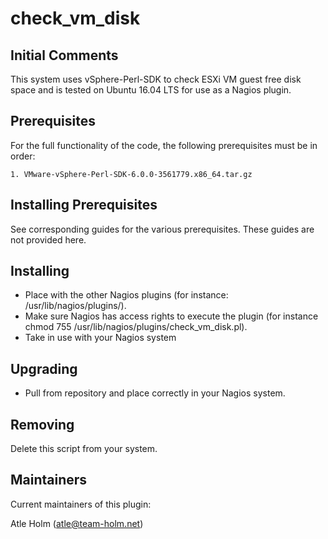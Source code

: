 check_vm_disk
==================

Initial Comments
----------------

 This system uses vSphere-Perl-SDK to check ESXi VM guest free disk space and is tested on Ubuntu 16.04 LTS for use as a Nagios plugin.


Prerequisites
-------------
For the full functionality of the code, the following prerequisites must be in order:

	1. VMware-vSphere-Perl-SDK-6.0.0-3561779.x86_64.tar.gz

Installing Prerequisites
------------------------
See corresponding guides for the various prerequisites. These guides are not provided here.

Installing
----------
* Place with the other Nagios plugins (for instance: /usr/lib/nagios/plugins/).
* Make sure Nagios has access rights to execute the plugin (for instance chmod 755 /usr/lib/nagios/plugins/check_vm_disk.pl).
* Take in use with your Nagios system

Upgrading
---------
* Pull from repository and place correctly in your Nagios system.

Removing
--------
Delete this script from your system.

Maintainers
-----------
Current maintainers of this plugin:

Atle Holm (atle@team-holm.net)
